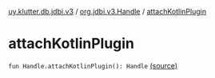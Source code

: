 [uy.klutter.db.jdbi.v3](../index.md) / [org.jdbi.v3.Handle](index.md) / [attachKotlinPlugin](.)


# attachKotlinPlugin
<code>fun Handle.attachKotlinPlugin(): Handle</code> [(source)](https://github.com/kohesive/klutter/blob/master/db-jdbi-v3-jdk8/src/main/kotlin/uy/klutter/db/jdbi/v3/KotlinPlugin.kt#L26)<br/>

